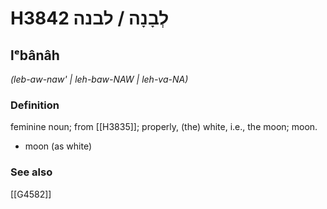 # H3842 לְבָנָה / לבנה

## lᵉbânâh

_(leb-aw-naw' | leh-baw-NAW | leh-va-NA)_

### Definition

feminine noun; from [[H3835]]; properly, (the) white, i.e., the moon; moon.

- moon (as white)
### See also

[[G4582]]

